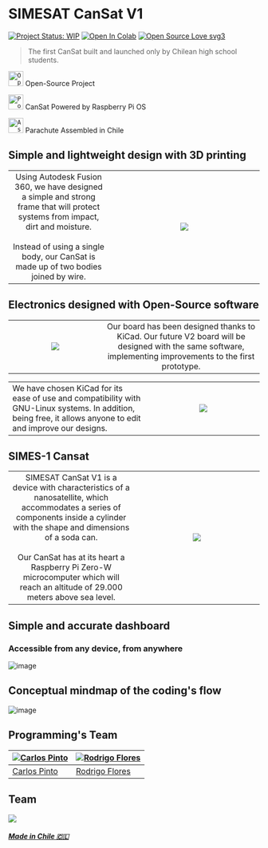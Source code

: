 # SIMESAT CanSat V1
[![Project Status: WIP](https://www.repostatus.org/badges/latest/wip.svg)](https://www.repostatus.org/#wip) [![Open In Colab](https://colab.research.google.com/assets/colab-badge.svg)](https://colab.research.google.com/drive/1tZrpTUVAwrEr1ZIU1PQhDnTa7Ga5HgIw?usp=sharing) [![Open Source Love svg3](https://badges.frapsoft.com/os/v3/open-source.svg?v=103)](https://github.com/ellerbrock/open-source-badges/)

> The first CanSat built and launched only by Chilean high school students.

<code><img title="Open-Source Project" height="30" src="https://raw.githubusercontent.com/CxrlosKenobi/SIMESAT-CanSat-v1/main/assets/opensource.png"></code> Open-Source Project

<code><img title="Powered by Raspberry Pi OS" height="30" src="https://raw.githubusercontent.com/CxrlosKenobi/SIMESAT-CanSat-v1/main/assets/raspberrypi.png"></code> CanSat Powered by Raspberry Pi OS

<code><img title="Assembled in Chile" height="30" src="https://raw.githubusercontent.com/CxrlosKenobi/SIMESAT-CanSat-v1/main/assets/parachute.png"></code> Parachute Assembled in Chile

## Simple and lightweight design with 3D printing
<table width="100%">
  <tr>
  <td width="40%" align='center'>
Using Autodesk Fusion 360, we have designed a simple and strong frame that will protect systems from impact, dirt and moisture.
<br><br>
Instead of using a single body, our CanSat is made up of two bodies joined by wire.
  </td>
  <td width="100%" align='center'>
<img src=https://aeroespacial.centrosimes.cl/wp-content/uploads/2021/01/CanSat-Diseno-v8.2-768x473.png>
  </td>
  </table>

## Electronics designed with Open-Source software
<table width="100%">
  <tr>
  <td width="30%" align='center'>
<img src=https://aeroespacial.centrosimes.cl/wp-content/uploads/2021/01/cansat-pcb-v1.png>
  </td>
  <td width="50%" align='center'>
Our board has been designed thanks to KiCad. Our future V2 board will be designed with the same software, implementing improvements to the first prototype.
  </td>
  </table>
<table width="100%">
<tr>
<td>
We have chosen KiCad for its ease of use and compatibility with GNU-Linux systems. In addition, being free, it allows anyone to edit and improve our designs.
</td>
  <td width="45%" align="center">
<img src="https://raw.githubusercontent.com/CxrlosKenobi/SIMESAT-CanSat-v1/main/assets/placa_cansat_3d.png"
  </td>
  </table>

## SIMES-1 Cansat
<table width="100%">
  <tr>
  <td width="50%" align='center'>
SIMESAT CanSat V1 is a device with characteristics of a nanosatellite, which accommodates a series of components inside a cylinder with the shape and dimensions of a soda can. <br><br>Our CanSat has at its heart a Raspberry Pi Zero-W microcomputer which will reach an altitude of 29.000 meters above sea level.
</td>
  <td width="50%" align='center'>
<img src=https://raw.githubusercontent.com/CxrlosKenobi/SIMESAT-CanSat-v1/main/assets/cansat.png>
  </td>
  </table>


## Simple and accurate dashboard
### Accessible from any device, from anywhere
![image](https://raw.githubusercontent.com/CxrlosKenobi/SIMESAT-CanSat-v1/main/assets/Dashboard-shot.png)
<br><p align="center">

## Conceptual mindmap of the coding's flow
![image](https://raw.githubusercontent.com/CxrlosKenobi/SIMESAT-CanSat-v1/main/media/images/flow.png)
<br><p align="center">


## Programming's Team
[![Carlos Pinto](https://raw.githubusercontent.com/CxrlosKenobi/SIMESAT-CanSat-v1/main/media/images/CarlosPinto.jpg)](https://www.linkedin.com/in/carloskenobi/) | [![Rodrigo Flores](https://raw.githubusercontent.com/CxrlosKenobi/SIMESAT-CanSat-v1/main/media/images/RodrigoFlores.jpeg)](https://www.linkedin.com/in/rodrigo-flores-549269160/)
---|---
[Carlos Pinto ](https://www.linkedin.com/in/carloskenobi/) |[Rodrigo Flores](http://linkedin.com/in/rodrigo-flores-549269160)

## Team
<td width="5%">
  <a href="https://aeroespacial.centrosimes.cl/simesat-cansat-v1/ "> <img src="https://raw.githubusercontent.com/CxrlosKenobi/SIMESAT-CanSat-v1/main/assets/team.png">
</td>

##### Made in Chile 🇨🇱

